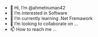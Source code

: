 - 👋 Hi, I’m @ahmetnuman42
- 👀 I’m interested in Software
- 🌱 I’m currently learning .Net Fremawork
- 💞️ I’m looking to collaborate on ...
- 📫 How to reach me ...

<!---
ahmetnuman42/ahmetnuman42 is a ✨ special ✨ repository because its `README.md` (this file) appears on your GitHub profile.
You can click the Preview link to take a look at your changes.
--->
